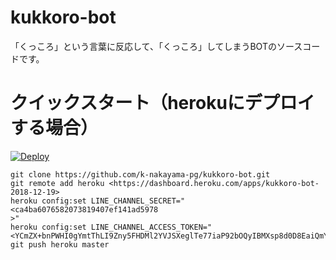 # kukkoro-bot

「くっころ」という言葉に反応して、「くっころ」してしまうBOTのソースコードです。

# クイックスタート（herokuにデプロイする場合）

[![Deploy](https://www.herokucdn.com/deploy/button.svg)](https://heroku.com/deploy?template=https://github.com/reverinu/kukkoro)
```
git clone https://github.com/k-nakayama-pg/kukkoro-bot.git
git remote add heroku <https://dashboard.heroku.com/apps/kukkoro-bot-2018-12-19>
heroku config:set LINE_CHANNEL_SECRET="<ca4ba6076582073819407ef141ad5978
>"
heroku config:set LINE_CHANNEL_ACCESS_TOKEN="<YCmZX+bnPWHI0gYmtThLI9Zny5FHDMl2YVJSXeglTe77iaP92bOQyIBMXsp8d0D8EaiQmYpuP5OXun9+G+bJ8IP3l3EbEkwQbf+2+DwCmkn02xs0db0iFHN7omM+oeVfkbocBmI3gIxlT536HF0eeQdB04t89/1O/w1cDnyilFU=>"
git push heroku master
```
